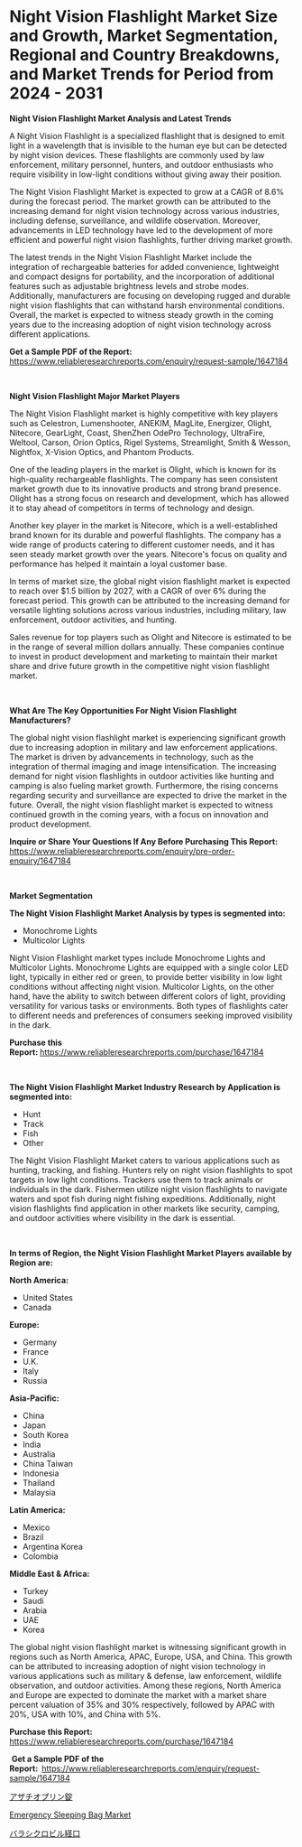<p><h1>Night Vision Flashlight Market Size and Growth, Market Segmentation, Regional and Country Breakdowns, and Market Trends for Period from 2024 -  2031</h1></p><p><strong>Night Vision Flashlight Market Analysis and Latest Trends</strong></p>
<p><p>A Night Vision Flashlight is a specialized flashlight that is designed to emit light in a wavelength that is invisible to the human eye but can be detected by night vision devices. These flashlights are commonly used by law enforcement, military personnel, hunters, and outdoor enthusiasts who require visibility in low-light conditions without giving away their position.</p><p>The Night Vision Flashlight Market is expected to grow at a CAGR of 8.6% during the forecast period. The market growth can be attributed to the increasing demand for night vision technology across various industries, including defense, surveillance, and wildlife observation. Moreover, advancements in LED technology have led to the development of more efficient and powerful night vision flashlights, further driving market growth.</p><p>The latest trends in the Night Vision Flashlight Market include the integration of rechargeable batteries for added convenience, lightweight and compact designs for portability, and the incorporation of additional features such as adjustable brightness levels and strobe modes. Additionally, manufacturers are focusing on developing rugged and durable night vision flashlights that can withstand harsh environmental conditions. Overall, the market is expected to witness steady growth in the coming years due to the increasing adoption of night vision technology across different applications.</p></p>
<p><strong>Get a Sample PDF of the Report:&nbsp;</strong> <a href="https://www.reliableresearchreports.com/enquiry/request-sample/1647184">https://www.reliableresearchreports.com/enquiry/request-sample/1647184</a></p>
<p>&nbsp;</p>
<p><strong>Night Vision Flashlight Major Market Players</strong></p>
<p><p>The Night Vision Flashlight market is highly competitive with key players such as Celestron, Lumenshooter, ANEKIM, MagLite, Energizer, Olight, Nitecore, GearLight, Coast, ShenZhen OdePro Technology, UltraFire, Weltool, Carson, Orion Optics, Rigel Systems, Streamlight, Smith & Wesson, Nightfox, X-Vision Optics, and Phantom Products. </p><p>One of the leading players in the market is Olight, which is known for its high-quality rechargeable flashlights. The company has seen consistent market growth due to its innovative products and strong brand presence. Olight has a strong focus on research and development, which has allowed it to stay ahead of competitors in terms of technology and design.</p><p>Another key player in the market is Nitecore, which is a well-established brand known for its durable and powerful flashlights. The company has a wide range of products catering to different customer needs, and it has seen steady market growth over the years. Nitecore's focus on quality and performance has helped it maintain a loyal customer base.</p><p>In terms of market size, the global night vision flashlight market is expected to reach over $1.5 billion by 2027, with a CAGR of over 6% during the forecast period. This growth can be attributed to the increasing demand for versatile lighting solutions across various industries, including military, law enforcement, outdoor activities, and hunting.</p><p>Sales revenue for top players such as Olight and Nitecore is estimated to be in the range of several million dollars annually. These companies continue to invest in product development and marketing to maintain their market share and drive future growth in the competitive night vision flashlight market.</p></p>
<p>&nbsp;</p>
<p><strong>What Are The Key Opportunities For Night Vision Flashlight Manufacturers?</strong></p>
<p><p>The global night vision flashlight market is experiencing significant growth due to increasing adoption in military and law enforcement applications. The market is driven by advancements in technology, such as the integration of thermal imaging and image intensification. The increasing demand for night vision flashlights in outdoor activities like hunting and camping is also fueling market growth. Furthermore, the rising concerns regarding security and surveillance are expected to drive the market in the future. Overall, the night vision flashlight market is expected to witness continued growth in the coming years, with a focus on innovation and product development.</p></p>
<p><strong>Inquire or Share Your Questions If Any Before Purchasing This Report:</strong> <a href="https://www.reliableresearchreports.com/enquiry/pre-order-enquiry/1647184">https://www.reliableresearchreports.com/enquiry/pre-order-enquiry/1647184</a></p>
<p>&nbsp;</p>
<p><strong>Market Segmentation</strong></p>
<p><strong>The Night Vision Flashlight Market Analysis by types is segmented into:</strong></p>
<p><ul><li>Monochrome Lights</li><li>Multicolor Lights</li></ul></p>
<p><p>Night Vision Flashlight market types include Monochrome Lights and Multicolor Lights. Monochrome Lights are equipped with a single color LED light, typically in either red or green, to provide better visibility in low light conditions without affecting night vision. Multicolor Lights, on the other hand, have the ability to switch between different colors of light, providing versatility for various tasks or environments. Both types of flashlights cater to different needs and preferences of consumers seeking improved visibility in the dark.</p></p>
<p><strong>Purchase this Report:&nbsp;</strong><a href="https://www.reliableresearchreports.com/purchase/1647184">https://www.reliableresearchreports.com/purchase/1647184</a></p>
<p>&nbsp;</p>
<p><strong>The Night Vision Flashlight Market Industry Research by Application is segmented into:</strong></p>
<p><ul><li>Hunt</li><li>Track</li><li>Fish</li><li>Other</li></ul></p>
<p><p>The Night Vision Flashlight Market caters to various applications such as hunting, tracking, and fishing. Hunters rely on night vision flashlights to spot targets in low light conditions. Trackers use them to track animals or individuals in the dark. Fishermen utilize night vision flashlights to navigate waters and spot fish during night fishing expeditions. Additionally, night vision flashlights find application in other markets like security, camping, and outdoor activities where visibility in the dark is essential.</p></p>
<p>&nbsp;</p>
<p><strong>In terms of Region, the Night Vision Flashlight Market Players available by Region are:</strong></p>
<p>
    <p> <strong> North America: </strong>
        <ul>
            <li>United States</li>
            <li>Canada</li>
        </ul>
        </p> 
    <p> <strong> Europe: </strong>
        <ul>
            <li>Germany</li>
            <li>France</li>
            <li>U.K.</li>
            <li>Italy</li>
            <li>Russia</li>
        </ul>
        </p> 
    <p> <strong> Asia-Pacific: </strong>
        <ul>
            <li>China</li>
            <li>Japan</li>
            <li>South Korea</li>
            <li>India</li>
            <li>Australia</li>
            <li>China Taiwan</li>
            <li>Indonesia</li>
            <li>Thailand</li>
            <li>Malaysia</li>
        </ul>
        </p> 
    <p> <strong> Latin America: </strong>
        <ul>
            <li>Mexico</li>
            <li>Brazil</li>
            <li>Argentina Korea</li>
            <li>Colombia</li>
        </ul>
        </p> 
    <p> <strong> Middle East & Africa: </strong>
        <ul>
            <li>Turkey</li>
            <li>Saudi</li>
            <li>Arabia</li>
            <li>UAE</li>
            <li>Korea</li>
        </ul>
    </p>
    </p>
<p><p>The global night vision flashlight market is witnessing significant growth in regions such as North America, APAC, Europe, USA, and China. This growth can be attributed to increasing adoption of night vision technology in various applications such as military & defense, law enforcement, wildlife observation, and outdoor activities. Among these regions, North America and Europe are expected to dominate the market with a market share percent valuation of 35% and 30% respectively, followed by APAC with 20%, USA with 10%, and China with 5%.</p></p>
<p><strong>Purchase this Report: </strong><a href="https://www.reliableresearchreports.com/purchase/1647184">https://www.reliableresearchreports.com/purchase/1647184</a></p>
<p>&nbsp;<strong>Get a Sample PDF of the Report:&nbsp;&nbsp;</strong><a href="https://www.reliableresearchreports.com/enquiry/request-sample/1647184">https://www.reliableresearchreports.com/enquiry/request-sample/1647184</a></p>
<p><strong></strong></p>
<p><p><a href="https://medium.com/@frankfurter35566/%E3%82%A2%E3%82%B6%E3%83%81%E3%82%AA%E3%83%97%E3%83%AA%E3%83%B3%E9%8C%A0%E5%89%A4%E3%81%AE%E5%B8%82%E5%A0%B4%E3%82%B7%E3%82%A7%E3%82%A2%E3%81%AE%E6%8E%A8%E7%A7%BB%E3%81%A8%E5%B8%82%E5%A0%B4%E6%88%90%E9%95%B7%E3%83%88%E3%83%AC%E3%83%B3%E3%83%89-2024%E5%B9%B4-2031%E5%B9%B4-452df82c6e46">アザチオプリン錠</a></p><p><a href="https://github.com/Sinjinluong3e0awx2m195k76/Market-Research-Report-List-1/blob/main/emergency-sleeping-bag-market.md">Emergency Sleeping Bag Market</a></p><p><a href="https://medium.com/@alliegrater55/%E3%83%90%E3%83%A9%E3%82%B7%E3%82%AF%E3%83%AD%E3%83%93%E3%83%AB%E7%B5%8C%E5%8F%A3%E5%B8%82%E5%A0%B4%E3%82%B7%E3%82%A7%E3%82%A2%E3%81%AE%E9%80%B2%E5%8C%96%E3%81%A8%E5%B8%82%E5%A0%B4%E6%88%90%E9%95%B7%E3%81%AE%E3%83%88%E3%83%AC%E3%83%B3%E3%83%89-2024%E5%B9%B4%E3%81%8B%E3%82%892031%E5%B9%B4%E3%81%BE%E3%81%A7-dc72d84ae45e">バラシクロビル経口</a></p></p>